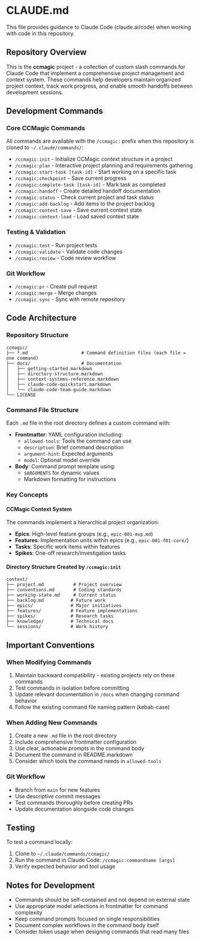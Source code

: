 # CLAUDE.md

This file provides guidance to Claude Code (claude.ai/code) when working with code in this repository.

## Repository Overview

This is the **ccmagic** project - a collection of custom slash commands for Claude Code that implement a comprehensive project management and context system. These commands help developers maintain organized project context, track work progress, and enable smooth handoffs between development sessions.

## Development Commands

### Core CCMagic Commands
All commands are available with the `/ccmagic:` prefix when this repository is cloned to `~/.claude/commands/`:

- `/ccmagic:init` - Initialize CCMagic context structure in a project
- `/ccmagic:plan` - Interactive project planning and requirements gathering
- `/ccmagic:start-task [task-id]` - Start working on a specific task
- `/ccmagic:checkpoint` - Save current progress
- `/ccmagic:complete-task [task-id]` - Mark task as completed
- `/ccmagic:handoff` - Create detailed handoff documentation
- `/ccmagic:status` - Check current project and task status
- `/ccmagic:add-backlog` - Add items to the project backlog
- `/ccmagic:context-save` - Save current context state
- `/ccmagic:context-load` - Load saved context state

### Testing & Validation
- `/ccmagic:test` - Run project tests
- `/ccmagic:validate` - Validate code changes
- `/ccmagic:review` - Code review workflow

### Git Workflow
- `/ccmagic:pr` - Create pull request
- `/ccmagic:merge` - Merge changes
- `/ccmagic:sync` - Sync with remote repository

## Code Architecture

### Repository Structure
```
ccmagic/
├── *.md                    # Command definition files (each file = one command)
├── docs/                   # Documentation
│   ├── getting-started.markdown
│   ├── directory-structure.markdown
│   ├── context-systems-reference.markdown
│   ├── claude-code-quickstart.markdown
│   └── claude-code-team-guide.markdown
└── LICENSE
```

### Command File Structure
Each `.md` file in the root directory defines a custom command with:
- **Frontmatter**: YAML configuration including:
  - `allowed-tools`: Tools the command can use
  - `description`: Brief command description
  - `argument-hint`: Expected arguments
  - `model`: Optional model override
- **Body**: Command prompt template using:
  - `$ARGUMENTS` for dynamic values
  - Markdown formatting for instructions

### Key Concepts

#### CCMagic Context System
The commands implement a hierarchical project organization:
- **Epics**: High-level feature groups (e.g., `epic-001-mvp.md`)
- **Features**: Implementation units within epics (e.g., `epic-001-f01-core/`)
- **Tasks**: Specific work items within features
- **Spikes**: One-off research/investigation tasks

#### Directory Structure Created by `/ccmagic:init`
```
context/
├── project.md           # Project overview
├── conventions.md       # Coding standards
├── working-state.md     # Current status
├── backlog.md          # Future work
├── epics/              # Major initiatives
├── features/           # Feature implementations
├── spikes/             # Research tasks
├── knowledge/          # Technical docs
└── sessions/           # Work history
```

## Important Conventions

### When Modifying Commands
1. Maintain backward compatibility - existing projects rely on these commands
2. Test commands in isolation before committing
3. Update relevant documentation in `/docs` when changing command behavior
4. Follow the existing command file naming pattern (kebab-case)

### When Adding New Commands
1. Create a new `.md` file in the root directory
2. Include comprehensive frontmatter configuration
3. Use clear, actionable prompts in the command body
4. Document the command in README.markdown
5. Consider which tools the command needs in `allowed-tools`

### Git Workflow
- Branch from `main` for new features
- Use descriptive commit messages
- Test commands thoroughly before creating PRs
- Update documentation alongside code changes

## Testing

To test a command locally:
1. Clone to `~/.claude/commands/ccmagic/`
2. Run the command in Claude Code: `/ccmagic:commandname [args]`
3. Verify expected behavior and tool usage

## Notes for Development

- Commands should be self-contained and not depend on external state
- Use appropriate model selections in frontmatter for command complexity
- Keep command prompts focused on single responsibilities
- Document complex workflows in the command body itself
- Consider token usage when designing commands that read many files